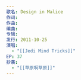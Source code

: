 ```yaml
---
歌名: Design in Malice
作词: 
作曲: 
编曲: 
专辑: 
发行: 2011-10-25
演唱:
  - "[[Jedi Mind Tricks]]"
EP: 37
抄袭:
  - "[[草原啊草原]]"
---
```

